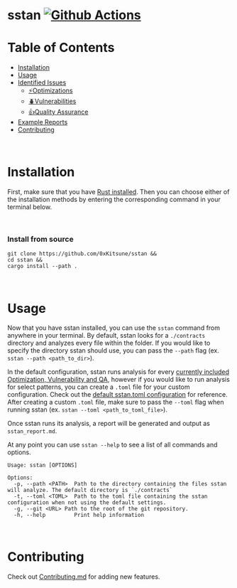 # sstan [![Github Actions][gha-badge]][gha]
[gha]: https://github.com/0xKitsune/sstan/actions
[gha-badge]: https://github.com/0xKitsune/sstan/actions/workflows/ci.yml/badge.svg

# Table of Contents
- [Installation](#installation)
- [Usage](#usage)
- [Identified Issues](https://github.com/0xKitsune/sstan/tree/main/docs)
  - [⚡Optimizations](https://github.com/0xKitsune/sstan/blob/main/docs/identified-optimizations.md)
  - [🪲Vulnerabilities](https://github.com/0xKitsune/sstan/blob/main/docs/identified-vulnerabilities.md)
  - [👍Quality Assurance](https://github.com/0xKitsune/sstan/blob/main/docs/identified-quality-assurance.md)
- [Example Reports](https://github.com/0xKitsune/sstan-reports)
- [Contributing](#contributing)


&nbsp;
# Installation
First, make sure that you have [Rust installed](https://www.rust-lang.org/tools/install). Then you can choose either of the installation methods by entering the corresponding command in your terminal below.

&nbsp;
### Install from source
```
git clone https://github.com/0xKitsune/sstan &&
cd sstan &&
cargo install --path .
```

&nbsp;
# Usage
Now that you have sstan installed, you can use the `sstan` command from anywhere in your terminal. By default, sstan looks for a `./contracts` directory and analyzes every file within the folder. If you would like to specify the directory sstan should use, you can pass the `--path` flag (ex. `sstan --path <path_to_dir>`). 

In the default configuration, sstan runs analysis for every [currently included Optimization, Vulnerability and QA](https://github.com/0xKitsune/sstan#currently-identified-optimizations-vulnerabilities-and-qa), however if you would like to run analysis for select patterns, you can create a `.toml` file for your custom configuration.  Check out the [default sstan.toml configuration](https://github.com/0xKitsune/sstan/blob/main/sstan.toml) for reference. After creating a custom `.toml` file, make sure to pass the `--toml` flag when running sstan (ex. `sstan --toml <path_to_toml_file>`).

Once sstan runs its analysis, a report will be generated and output as `sstan_report.md`.

At any point you can use `sstan --help` to see a list of all commands and options.

```
Usage: sstan [OPTIONS]

Options:
  -p, --path <PATH>  Path to the directory containing the files sstan will analyze. The default directory is `./contracts`
  -t, --toml <TOML>  Path to the toml file containing the sstan configuration when not using the default settings.
  -g, --git <URL> Path to the root of the git repository.
  -h, --help         Print help information
```

&nbsp;
# Contributing
Check out [Contributing.md](https://github.com/0xKitsune/sstan/blob/main/docs/Contributing.md) for adding new features.
